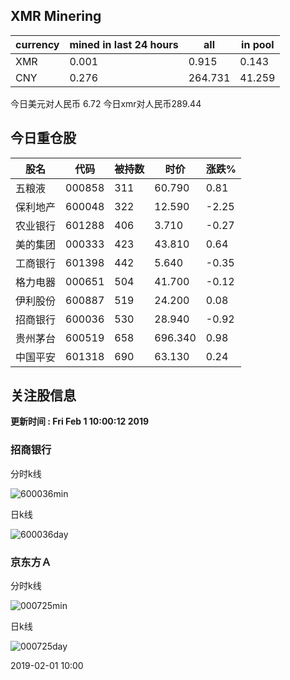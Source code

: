 ## XMR Minering

|currency|mined in last 24 hours|all|in pool|
|---|---|---|---|
|XMR|0.001|0.915|0.143|
|CNY|0.276|264.731|41.259|

今日美元对人民币 6.72	今日xmr对人民币289.44


## 今日重仓股 

|股名|代码|被持数|时价|涨跌%|
|---|---|---|---|---|
|五粮液|000858|311|60.790|0.81|
|保利地产|600048|322|12.590|-2.25|
|农业银行|601288|406|3.710|-0.27|
|美的集团|000333|423|43.810|0.64|
|工商银行|601398|442|5.640|-0.35|
|格力电器|000651|504|41.700|-0.12|
|伊利股份|600887|519|24.200|0.08|
|招商银行|600036|530|28.940|-0.92|
|贵州茅台|600519|658|696.340|0.98|
|中国平安|601318|690|63.130|0.24|

## 关注股信息
**更新时间 : Fri Feb  1 10:00:12 2019**
### 招商银行 
分时k线

![600036min](http://image.sinajs.cn/newchart/min/n/sh600036.gif)

日k线

![600036day](http://image.sinajs.cn/newchart/daily/n/sh600036.gif)

### 京东方Ａ 
分时k线

![000725min](http://image.sinajs.cn/newchart/min/n/sz000725.gif)

日k线

![000725day](http://image.sinajs.cn/newchart/daily/n/sz000725.gif)

2019-02-01 10:00